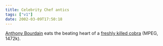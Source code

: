 ```yaml
---
title: Celebrity Chef antics
tags: ["v1"]
date: 2002-03-09T17:50:18
---
```


[Anthony Bourdain][1] eats the beating heart of a [freshly killed cobra][2] (MPEG, 1472k).

[1]: http://www.bloomsburymagazine.com/anthonybourdain/
[2]: http://www.bloomsburymagazine.com/media/nucobra.mpg
